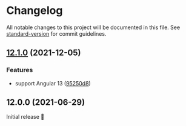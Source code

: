 # Changelog

All notable changes to this project will be documented in this file. See [standard-version](https://github.com/conventional-changelog/standard-version) for commit guidelines.

## [12.1.0](https://github.com/robingenz/ngx-infinite-scroll/compare/v12.0.0...v12.1.0) (2021-12-05)


### Features

* support Angular 13 ([95250d8](https://github.com/robingenz/ngx-infinite-scroll/commit/95250d8d01e98dc90644c1f7419eda2b51743227))

## 12.0.0 (2021-06-29)

Initial release 🎉
